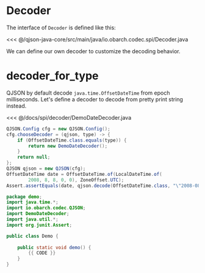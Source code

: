 # Decoder

The interface of `Decoder` is defined like this:

<<< @/qjson-java-core/src/main/java/io.obarch.codec.spi/Decoder.java

We can define our own decoder to customize the decoding behavior.

# decoder_for_type

QJSON by default decode `java.time.OffsetDateTime` from epoch milliseconds.
Let's define a decoder to decode from pretty print string instead.

<<< @/docs/spi/decoder/DemoDateDecoder.java

```java
QJSON.Config cfg = new QJSON.Config();
cfg.chooseDecoder = (qjson, type) -> {
    if (OffsetDateTime.class.equals(type)) {
        return new DemoDateDecoder();
    }
    return null;
};
QJSON qjson = new QJSON(cfg);
OffsetDateTime date = OffsetDateTime.of(LocalDateTime.of(
        2008, 8, 8, 0, 0), ZoneOffset.UTC);
Assert.assertEquals(date, qjson.decode(OffsetDateTime.class, "\"2008-08-08T00:00:00Z\""));
```


<hide>

```java
package demo;
import java.time.*;
import io.obarch.codec.QJSON;
import DemoDateDecoder;
import java.util.*;
import org.junit.Assert;

public class Demo {
    
    public static void demo() {
        {{ CODE }}
    }
}
```

</hide>
